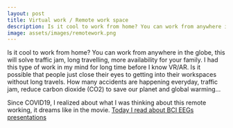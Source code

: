 ```yaml
---
layout: post
title: Virtual work / Remote work space
description: Is it cool to work from home? You can work from anywhere in the globe, this will solve traffic jam, long travelling, more availability for your family.
image: assets/images/remotework.png
---
```


Is it cool to work from home? You can work from anywhere in the globe, this will solve traffic jam, long travelling, more availability for your family. I had this type of work in my mind for long time before I know VR/AR. Is it possible that people just close their eyes to getting into their workspaces without long travels. How many accidents are happening everyday, traffic jam, reduce carbon dioxide (CO2) to save our planet and global warming...

Since COVID19, I realized about what I was thinking about this remote working, it dreams like in the movie. <a href="https://hackernoon.com/neural-tech-and-brain-computer-interfaces-bci-in-video-games-an-overview-w1q3uge?fbclid=IwAR0abQn-ypQKY1ZtVofmVuX-PhCi2BH0_MkVQ73_OEjTVwnC2CIrncECQZM" target="_blank">
        Today I read about BCI EEGs presentations
    </a><br/>

